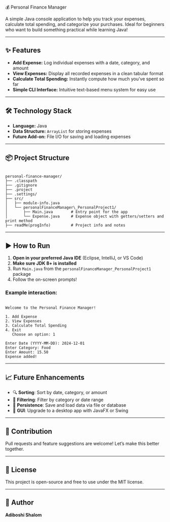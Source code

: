💰 Personal Finance Manager

A simple Java console application to help you track your expenses, calculate total spending, and categorize your purchases. Ideal for beginners who want to build something practical while learning Java!

---

## ✨ Features

- **Add Expense:** Log individual expenses with a date, category, and amount  
- **View Expenses:** Display all recorded expenses in a clean tabular format  
- **Calculate Total Spending:** Instantly compute how much you've spent so far  
- **Simple CLI Interface:** Intuitive text-based menu system for easy use

---

## 🛠️ Technology Stack

- **Language:** Java  
- **Data Structure:** `ArrayList` for storing expenses  
- **Future Add-on:** File I/O for saving and loading expenses

---

## 📦 Project Structure

```

personal-finance-manager/
├── .classpath
├── .gitignore
├── .project
├── .settings/
├── src/
│   ├── module-info.java
│   └── personalFinanceManager\_PersonalProject1/
│       ├── Main.java        # Entry point for the app
│       └── Expense.java     # Expense object with getters/setters and print method
├── readMe(progInfo)         # Project info and notes

```

---

## ▶️ How to Run

1. **Open in your preferred Java IDE** (Eclipse, IntelliJ, or VS Code)
2. **Make sure JDK 8+ is installed**
3. Run `Main.java` from the `personalFinanceManager_PersonalProject1` package
4. Follow the on-screen prompts!

### Example interaction:
```

Welcome to the Personal Finance Manager!

1. Add Expense
2. View Expenses
3. Calculate Total Spending
4. Exit
   Choose an option: 1

Enter Date (YYYY-MM-DD): 2024-12-01
Enter Category: Food
Enter Amount: 15.50
Expense added!

```

---

## 📈 Future Enhancements

- 🔍 **Sorting**: Sort by date, category, or amount  
- 🎯 **Filtering**: Filter by category or date range  
- 💾 **Persistence**: Save and load data via file or database  
- 🎨 **GUI**: Upgrade to a desktop app with JavaFX or Swing

---

## 🤝 Contribution

Pull requests and feature suggestions are welcome! Let’s make this better together.

---

## 🪪 License

This project is open-source and free to use under the MIT license.

---

## 👤 Author

**Adiboshi Shalom**  
